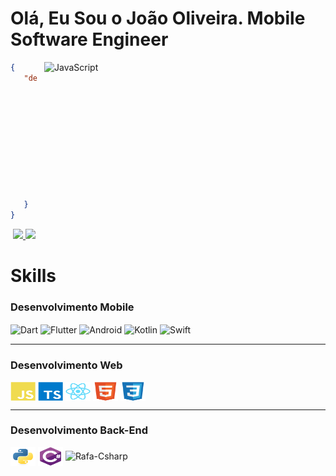 # Olá, Eu Sou o João Oliveira. Mobile Software Engineer


<img src="https://i.pinimg.com/originals/81/17/8b/81178b47a8598f0c81c4799f2cdd4057.gif" 
padding="10px" style="vertical-align:middle;margin-left:10px" height = "305" width="450px" align="right" alt="JavaScript">

~~~json
{
   "desenvolvedor mobile": {
       "id": 1,
       "nome": "João Oliveira",
       "idade": 44,
       "sexo": "Masculino",
       "profissao": "Mobile Software Engineer"
       "localizacao":[
           {
                "cidade": "Praia Grande",
                "estado": "SP"
           }
       ] 
   }
}
~~~

<div align="center">
  <a href="https://oliveiradg.github.io/Meu-Portifolio/#home">
 <!-- <img height="180em" src="https://github-readme-stats.vercel.app/api?username=oliveiradg&show_icons=true&theme=react&include_all_commits=true&count_private=true"/>-->
  <img height="180em" src="https://github-readme-stats.vercel.app/api/top-langs/?username=oliveiradg&layout=compact&hide=python,css,html,javascript,powershell,cmake,c%2B%2B&theme=react"/>
  <img height='180em' src='https://github-readme-streak-stats.herokuapp.com?user=oliveiradg&theme=react&date_format=j%20M%5B%20Y%5D&fire=DD0000&ring=52DD81&dates=52DD81&stroke=ABCFDD'>
   </a>  
</div>

# Skills

### Desenvolvimento Mobile

<div>
   <img align="center" alt="Dart" height="40" width="40" src="https://cdn.jsdelivr.net/gh/devicons/devicon/icons/dart/dart-plain-wordmark.svg">
   <img align="center" alt="Flutter" height="30" width="40" src="https://cdn.jsdelivr.net/gh/devicons/devicon/icons/flutter/flutter-original.svg">  
   <img align="center" alt="Android" height="40" width="40" src="https://cdn.jsdelivr.net/gh/devicons/devicon/icons/android/android-plain-wordmark.svg">
   <img align="center" alt="Kotlin" height="30" width="40" src="https://cdn.jsdelivr.net/gh/devicons/devicon/icons/kotlin/kotlin-original.svg">
   <img align="center" alt="Swift" height="30" width="40" src="https://cdn.jsdelivr.net/gh/devicons/devicon/icons/swift/swift-original.svg">  
</div>
<hr>

### Desenvolvimento Web 

<div> 
  <img align="center" alt="Js" height="30" width="40" src="https://raw.githubusercontent.com/devicons/devicon/master/icons/javascript/javascript-plain.svg">
  <img align="center" alt="Ts" height="30" width="40" src="https://raw.githubusercontent.com/devicons/devicon/master/icons/typescript/typescript-plain.svg">
  <img align="center" alt="React" height="30" width="40" src="https://raw.githubusercontent.com/devicons/devicon/master/icons/react/react-original.svg">
  <img align="center" alt="HTML" height="30" width="40" src="https://raw.githubusercontent.com/devicons/devicon/master/icons/html5/html5-original.svg">
  <img align="center" alt="CSS" height="30" width="40" src="https://raw.githubusercontent.com/devicons/devicon/master/icons/css3/css3-original.svg">
</div>
<hr>

### Desenvolvimento Back-End

<div>
  <img align="center" alt="Rafa-Python" height="30" width="40" src="https://raw.githubusercontent.com/devicons/devicon/master/icons/python/python-original.svg">
  <img align="center" alt="Rafa-Csharp" height="30" width="40" src="https://raw.githubusercontent.com/devicons/devicon/master/icons/csharp/csharp-original.svg">
  <img align="center" alt="Rafa-Csharp" height="40" width="50" src="https://cdn.jsdelivr.net/gh/devicons/devicon/icons/java/java-original-wordmark.svg" /> 
</div>


<!--
  ![Snake animation](https://github.com/oliveiradg/oliveiradg/blob/output/github-contribution-grid-snake.svg)

<img height="180em" src="https://github-readme-stats-oliveiradg.vercel.app/api?username=oliveiradg&show_icons=true&theme=react&include_all_commits=true&count_private=true"/>
<img height="180em" src="https://github-readme-stats-oliveiradg.vercel.app/api/top-langs/?username=oliveiradg&layout=compact&langs_count=7&theme=react"/>
-->

<!--AU-->
